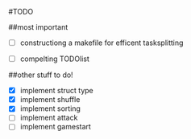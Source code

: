 #TODO

##most important

- [ ] constructiong a makefile for efficent tasksplitting
- [ ] compelting TODOlist


##other stuff to do!

- [x] implement struct type
- [x] implement shuffle
- [x] implement sorting
- [ ] implement attack
- [ ] implement gamestart 